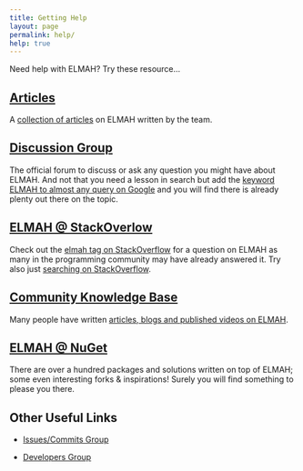 ```yaml
---
title: Getting Help
layout: page
permalink: help/
help: true
---
```


Need help with ELMAH? Try these resource&hellip;

## [Articles](/a/)

A [collection of articles](/a/) on ELMAH written by the team. 

## [Discussion Group][discuss]

The official forum to discuss or ask any question you might have about ELMAH.
And not that you need a lesson in search but add the [keyword ELMAH to almost 
any query on Google][search] and you will find there is already plenty out 
there on the topic.

## [ELMAH @ StackOverlow][sot]

Check out the [elmah tag on StackOverflow][sot] for a question on ELMAH as 
many in the programming community may have already answered it. Try also just
[searching on StackOverflow][soq].

## [Community Knowledge Base](/community/kb/)

Many people have written [articles, blogs and published videos on ELMAH](/community/kb/).

## [ELMAH @ NuGet](http://nuget.org/packages?q=ELMAH)

There are over a hundred packages and solutions written on top of ELMAH;
some even interesting forks & inspirations! Surely you will find something to
please you there.

## Other Useful Links

* [Issues/Commits Group](http://groups.google.com/group/elmah-commits)
* [Developers Group](http://groups.google.com/group/elmah-dev)


  [search]: https://www.google.com/search?q=elmah
  [discuss]: http://groups.google.com/group/elmah
  [sot]: http://stackoverflow.com/questions/tagged/elmah
  [soq]: http://stackoverflow.com/search?q=elmah

